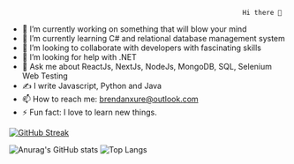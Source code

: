                                                                Hi there 👋
                                                               

- 🔭 I’m currently working on something that will blow your mind
- 🌱 I’m currently learning C# and relational database management system
- 👯 I’m looking to collaborate with developers with fascinating skills
- 🤔 I’m looking for help with .NET
- 💬 Ask me about ReactJs, NextJs, NodeJs, MongoDB, SQL, Selenium Web Testing
- ✍️ I write Javascript, Python and Java
- 📫 How to reach me: brendanxure@outlook.com
- ⚡ Fun fact: I love to learn new things.

[![GitHub Streak](https://streak-stats.demolab.com/?user=brendanxure)](https://git.io/streak-stats)

![Anurag's GitHub stats](https://github-readme-stats.vercel.app/api?username=brendanxure&show_icons=true&theme=dark)  ![Top Langs](https://github-readme-stats.vercel.app/api/top-langs/?username=brendanxure&layout=compact)


